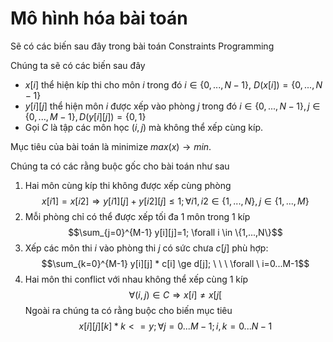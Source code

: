 # Mô hình hóa bài toán
Sẽ có các biến sau đây trong bài toán Constraints Programming

Chúng ta sẽ có các biến sau đây
- $x[i]$ thể hiện kíp thi cho môn $i$ trong đó $i \in \{0,...,N-1\},\  D(x[i])=\{0,...,N-1\}$
- $y[i][j]$ thể hiện môn $i$ được xếp vào phòng $j$ trong đó $i \in \{0,...,N-1\}, j \in \{0,...,M-1\}, D(y[i][j])=\{0,1\}$
- Gọi $C$ là tập các môn học $(i, j)$ mà không thể xếp cùng kíp.

Mục tiêu của bài toán là minimize $max(x) \rightarrow min$.

Chúng ta có các rằng buộc gốc cho bài toán như sau

1. Hai môn cùng kíp thi không được xếp cùng phòng
$$ x[i1]=x[i2] \Rightarrow y[i1][j] + y[i2][j] \le 1; \forall i1,i2 \in \{1,...,N\}, j \in \{1,...,M\}$$
2. Mỗi phòng chỉ có thể được xếp tối đa 1 môn trong 1 kíp
$$\sum_{j=0}^{M-1} y[i][j]=1; \forall i \in \{1,...,N\}$$
1. Xếp các môn thi $i$ vào phòng thi $j$ có sức chưa $c[j]$ phù hợp:
$$\sum_{k=0}^{M-1} y[i][j] * c[i] \ge d[j]; \ \ \ \forall \ i=0...M-1$$
1. Hai môn thi conflict với nhau không thể xếp cùng 1 kíp
$$\forall(i,j) \in C \Rightarrow x[i] \neq x[j[$$
Ngoài ra chúng ta có rằng buộc cho biến mục tiêu
$$x[i][j][k] * k <= y; \forall j=0...M-1; i,k=0...N-1$$

